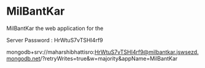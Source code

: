 # MilBantKar
MilBantKar the web application for the 

Server Password : HrWtuS7vTSHI4rf9

mongodb+srv://maharshibhattisro:HrWtuS7vTSHI4rf9@milbantkar.jswsezd.mongodb.net/?retryWrites=true&w=majority&appName=MilBantKar

